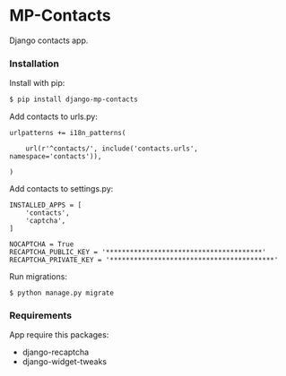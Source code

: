 # MP-Contacts

Django contacts app.

### Installation

Install with pip:

```sh
$ pip install django-mp-contacts
```

Add contacts to urls.py:

```
urlpatterns += i18n_patterns(
    
    url(r'^contacts/', include('contacts.urls', namespace='contacts')),
    
)
```

Add contacts to settings.py:
```
INSTALLED_APPS = [
    'contacts',
    'captcha',
]

NOCAPTCHA = True
RECAPTCHA_PUBLIC_KEY = '***************************************'
RECAPTCHA_PRIVATE_KEY = '*****************************************'
```

Run migrations:
```
$ python manage.py migrate
```

### Requirements

App require this packages:

* django-recaptcha
* django-widget-tweaks
